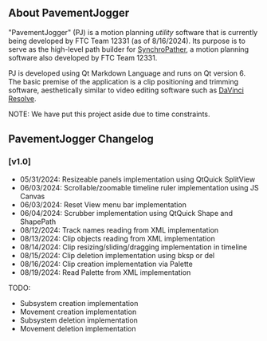 ## About PavementJogger
"PavementJogger" (PJ) is a motion planning *utility* software that is currently being developed by FTC Team 12331 (as of 8/16/2024). Its purpose is to serve as the high-level path builder for [SynchroPather](https://github.com/KK201431873/SynchroPather), a motion planning software also developed by FTC Team 12331.

PJ is developed using Qt Markdown Language and runs on Qt version 6. The basic premise of the application is a clip positioning and trimming software, aesthetically similar to video editing software such as [DaVinci Resolve](https://www.blackmagicdesign.com/products/davinciresolve/edit).

NOTE: We have put this project aside due to time constraints.


## PavementJogger Changelog

### [v1.0]
- 05/31/2024: Resizeable panels implementation using QtQuick SplitView
- 06/03/2024: Scrollable/zoomable timeline ruler implementation using JS Canvas
- 06/03/2024: Reset View menu bar implementation
- 06/04/2024: Scrubber implementation using QtQuick Shape and ShapePath
- 08/12/2024: Track names reading from XML implementation
- 08/13/2024: Clip objects reading from XML implementation
- 08/14/2024: Clip resizing/sliding/dragging implementation in timeline
- 08/15/2024: Clip deletion implementation using bksp or del
- 08/16/2024: Clip creation implementation via Palette
- 08/19/2024: Read Palette from XML implementation

TODO: 
- Subsystem creation implementation
- Movement creation implementation
- Subsystem deletion implementation
- Movement deletion implementation
